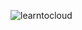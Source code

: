 ![learntocloud](https://raw.githubusercontent.com/learntocloud/learn-to-cloud/main/img/Logo-01.png)
